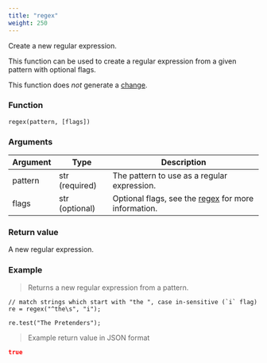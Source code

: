 ```yaml
---
title: "regex"
weight: 250
---
```


Create a new regular expression.

This function can be used to create a regular expression from a given pattern with optional flags.

This function does *not* generate a [change](../../overview/changes).

### Function

`regex(pattern, [flags])`

### Arguments

Argument | Type | Description
-------- | ---- | -----------
pattern | str (required) | The pattern to use as a regular expression.
flags | str (optional) | Optional flags, see the [regex](../../data-types/regex#flags) for more information.


### Return value

A new regular expression.

### Example

> Returns a new regular expression from a pattern.

```thingsdb,should_pass
// match strings which start with "the ", case in-sensitive (`i` flag)
re = regex("^the\s", "i");

re.test("The Pretenders");
```

> Example return value in JSON format

```json
true
```
